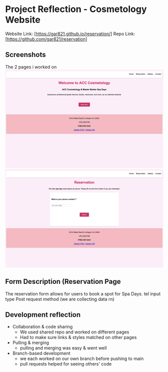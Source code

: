 # Project Reflection - Cosmetology Website


Website Link: [https://gar821.github.io/reservation/]
Repo Link: [https://github.com/gar821/reservation]


## Screenshots


The 2 pages i worked on
![index.html; homepage](https://github.com/gar821/gar821.github.io/blob/main/images/homepage.png)
![reservation page](https://github.com/gar821/gar821.github.io/blob/main/images/reservation.png)


## Form Description (Reservation Page


The reservation form allows for users to book a spot for Spa Days.
tel input type
Post request method (we are collecting data rn)


## Development reflection


- Collaboration & code sharing
	- We used shared repo and worked on different pages
	- Had to make sure links & styles matched on other pages
- Pulling & merging
	- pulling and merging was easy & went well
- Branch-based development
	- we each worked on our own branch before pushing to main
	- pull requests helped for seeing others' code


